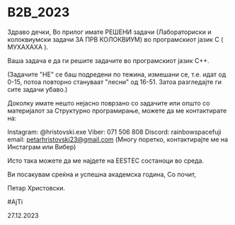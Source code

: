 # B2B_2023
Здраво дечки, 
Во прилог имате РЕШЕНИ задачи (Лабораториски и колоквиумски задачи ЗА ПРВ КОЛОКВИУМ) 
во програмскиот јазик C ( МУХАХАХА ). 

Ваша задача е да ги решите задачите во програмскиот јазик C++.

(Задачите "НЕ" се баш подредени по тежина, измешани се, т.е. идат од 0-15, 
потоа повторно стануваат "лесни" од 16-51. Затоа разгледајте ги сите задачи убаво.)

Доколку имате нешто нејасно поврзано со задачите или општо со материјалот за Структурно програмирање, 
можете да ме контактирате на:
 
Instagram: @hristovski.exe 
Viber: 071 506 808
Discord: rainbowspacefuji
email: petarhristovski23@gmail.com (Многу поретко, контактирајте ме на Инстаграм или Вибер)

Исто така можете да ме најдете на EESTEC состаноци во среда.

Ви посакувам среќна и успешна академска година,
Со почит,

Петар Христовски. 

#AjTi

27.12.2023 
